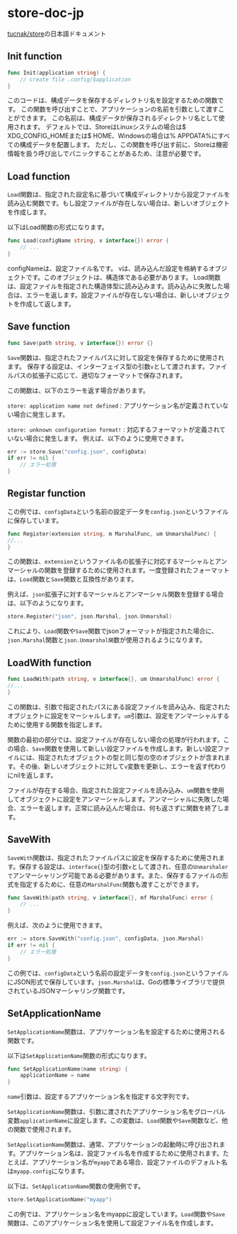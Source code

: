 # store-doc-jp
[tucnak/store](https://github.com/tucnak/store)の日本語ドキュメント

## Init function
```go
func Init(application string) {
	// create file .config/$application
}
```
このコードは、構成データを保存するディレクトリ名を設定するための関数です。
この関数を呼び出すことで、アプリケーションの名前を引数として渡すことができます。
この名前は、構成データが保存されるディレクトリ名として使用されます。
デフォルトでは、StoreはLinuxシステムの場合は$ XDG_CONFIG_HOMEまたは$ HOME、Windowsの場合は% APPDATA%にすべての構成データを配置します。
ただし、この関数を呼び出す前に、Storeは機密情報を扱う呼び出しでパニックすることがあるため、注意が必要です。

## Load function

`Load`関数は、指定された設定名に基づいて構成ディレクトリから設定ファイルを読み込む関数です。もし設定ファイルが存在しない場合は、新しいオブジェクトを作成します。

以下はLoad関数の形式になります。

```go
func Load(configName string, v interface{}) error {
    // ...
}
```
configNameは、設定ファイル名です。
vは、読み込んだ設定を格納するオブジェクトです。このオブジェクトは、構造体である必要があります。
Load関数は、設定ファイルを指定された構造体型に読み込みます。読み込みに失敗した場合は、エラーを返します。設定ファイルが存在しない場合は、新しいオブジェクトを作成して返します。

## Save function
```go
func Save(path string, v interface{}) error {}
```
`Save`関数は、指定されたファイルパスに対して設定を保存するために使用されます。
保存する設定は、インターフェイス型の引数`v`として渡されます。ファイルパスの拡張子に応じて、適切なフォーマットで保存されます。

この関数は、以下のエラーを返す場合があります。

`store: application name not defined` : アプリケーション名が定義されていない場合に発生します。

`store: unknown configuration format!` : 対応するフォーマットが定義されていない場合に発生します。
例えば、以下のように使用できます。

```go
err := store.Save("config.json", configData)
if err != nil {
    // エラー処理
}
```

## Registar function
この例では、`configData`という名前の設定データを`config.json`というファイルに保存しています。

```go
func Register(extension string, m MarshalFunc, um UnmarshalFunc) {
//...
}
```
この関数は、`extension`というファイル名の拡張子に対応するマーシャルとアンマーシャルの関数を登録するために使用されます。一度登録されたフォーマットは、`Load`関数と`Save`関数と互換性があります。

例えば、`json`拡張子に対するマーシャルとアンマーシャル関数を登録する場合は、以下のようになります。

```go
store.Register("json", json.Marshal, json.Unmarshal)
```
これにより、`Load`関数や`Save`関数でjsonフォーマットが指定された場合に、`json.Marshal`関数と`json.Unmarshal関`数が使用されるようになります。

## LoadWith function
```go
func LoadWith(path string, v interface{}, um UnmarshalFunc) error {
//...
}
```
この関数は、引数で指定されたパスにある設定ファイルを読み込み、指定されたオブジェクトに設定をマーシャルします。`um`引数は、設定をアンマーシャルするために使用する関数を指定します。

関数の最初の部分では、設定ファイルが存在しない場合の処理が行われます。この場合、`Save`関数を使用して新しい設定ファイルを作成します。新しい設定ファイルには、指定されたオブジェクトの型と同じ型の空のオブジェクトが含まれます。その後、新しいオブジェクトに対して`v`変数を更新し、エラーを返す代わりにnilを返します。

ファイルが存在する場合、指定された設定ファイルを読み込み、`um`関数を使用してオブジェクトに設定をアンマーシャルします。アンマーシャルに失敗した場合、エラーを返します。正常に読み込んだ場合は、何も返さずに関数を終了します。
## SaveWith
`SaveWith`関数は、指定されたファイルパスに設定を保存するために使用されます。保存する設定は、`interface{}`型の引数`v`として渡され、任意の`Unmarshalerで`アンマーシャリング可能である必要があります。また、保存するファイルの形式を指定するために、任意の`MarshalFunc`関数も渡すことができます。

```go
func SaveWith(path string, v interface{}, mf MarshalFunc) error {
	// ...
}
```
例えば、次のように使用できます。

```go
err := store.SaveWith("config.json", configData, json.Marshal)
if err != nil {
    // エラー処理
}
```
この例では、`configData`という名前の設定データを`config.json`というファイルにJSON形式で保存しています。`json.Marshal`は、Goの標準ライブラリで提供されているJSONマーシャリング関数です。

## SetApplicationName

`SetApplicationName`関数は、アプリケーション名を設定するために使用される関数です。

以下は`SetApplicationName`関数の形式になります。

```go
func SetApplicationName(name string) {
	applicationName = name
}
```
`name`引数は、設定するアプリケーション名を指定する文字列です。

`SetApplicationName`関数は、引数に渡されたアプリケーション名をグローバル変数`applicationName`に設定します。この変数は、`Load`関数や`Save`関数など、他の関数で使用されます。

`SetApplicationName`関数は、通常、アプリケーションの起動時に呼び出されます。アプリケーション名は、設定ファイル名を作成するために使用されます。たとえば、アプリケーション名が`myapp`である場合、設定ファイルのデフォルト名は`myapp.config`になります。

以下は、`SetApplicationName`関数の使用例です。

```go
store.SetApplicationName("myapp")
```
この例では、アプリケーション名をmyappに設定しています。`Load`関数や`Save`関数は、このアプリケーション名を使用して設定ファイル名を作成します。
